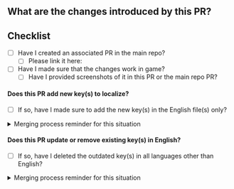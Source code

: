 ## What are the changes introduced by this PR?

<!-- Tell what this PR does and why -->
<!-- Specify which keys are being created, added or removed, if any -->

## Checklist
<!-- This section can be ignored if the PR only adds translations to existing key(s) or fixes typo(s) -->
- [ ] Have I created an associated PR in the main repo?
  - [ ] Please link it here:
- [ ] Have I made sure that the changes work in game?
  - [ ] Have I provided screenshots of it in this PR or the main repo PR?

#### Does this PR add new key(s) to localize?
- [ ] If so, have I made sure to add the new key(s) in the English file(s) only?
<!-- not relevant for now - [ ] Has the translation/proofreading team been contacted about the new key(s)? -->
<details><summary>Merging process reminder for this situation</summary>

- **If the PR also updates or removes key(s), please refer below to the process for these cases instead**
- If not, this locale PR can be merged at any time as long as it has been approved
- The main PR can then update the submodule by running the command `pnpm update-locales:remote` and committing the change

</details>

#### Does this PR update or remove existing key(s) in English?
- [ ] If so, have I deleted the outdated key(s) in all languages other than English?
<!-- not relevant for now - [ ] Has the translation/proofreading team been contacted about the updated key(s)? -->
<details><summary>Merging process reminder for this situation</summary>

- This locale PR should **not** be merged until the main repo PR is ready to be merged itself
- Once both the main repo PR and this PR have the needeed approvals:
  - Merge this locale PR
  - In the main PR, update the submodule by running the command `pnpm update-locales:remote` and committing the change
  - The main repo PR can now be merged

</details>
